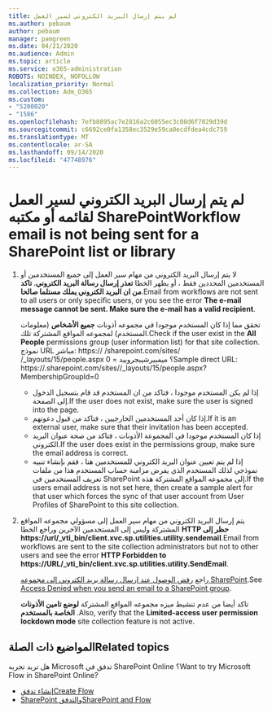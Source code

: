 ```yaml
---
title: لم يتم إرسال البريد الكتروني لسير العمل
ms.author: pebaum
author: pebaum
manager: pamgreen
ms.date: 04/21/2020
ms.audience: Admin
ms.topic: article
ms.service: o365-administration
ROBOTS: NOINDEX, NOFOLLOW
localization_priority: Normal
ms.collection: Adm_O365
ms.custom:
- "5200020"
- "1586"
ms.openlocfilehash: 7efb8895ac7e2816a2c6055ec3c08d6f7029d39d
ms.sourcegitcommit: c6692ce0fa1358ec3529e59ca0ecdfdea4cdc759
ms.translationtype: MT
ms.contentlocale: ar-SA
ms.lasthandoff: 09/14/2020
ms.locfileid: "47748976"
---
```

# <a name="workflow-email-is-not-being-sent-for-a-sharepoint-list-or-library"></a><span data-ttu-id="3aa68-102">لم يتم إرسال البريد الكتروني لسير العمل لقائمه أو مكتبه SharePoint</span><span class="sxs-lookup"><span data-stu-id="3aa68-102">Workflow email is not being sent for a SharePoint list or library</span></span>

1. <span data-ttu-id="3aa68-103">لا يتم إرسال البريد الكتروني من مهام سير العمل إلى جميع المستخدمين أو المستخدمين المحددين فقط ، أو يظهر الخطا **تعذر إرسال رسالة البريد الكتروني. تاكد من ان البريد الكتروني يملك مستلما صالحا**.</span><span class="sxs-lookup"><span data-stu-id="3aa68-103">Email from workflows are not sent to all users or only specific users, or you see the error **The e-mail message cannot be sent. Make sure the e-mail has a valid recipient**.</span></span>

    <span data-ttu-id="3aa68-104">تحقق مما إذا كان المستخدم موجودا في مجموعه أذونات **جميع الأشخاص** (معلومات المستخدم) لمجموعه المواقع المشتركة تلك.</span><span class="sxs-lookup"><span data-stu-id="3aa68-104">Check if the user exist in the **All People** permissions group (user information list) for that site collection.</span></span>  <span data-ttu-id="3aa68-105">نموذج URL مباشر: https:// <tenant> /sharepoint.com/sites/ <sitename> /_layouts/15/people.aspx ؟ ميمبيرشيبجروبيد = 0</span><span class="sxs-lookup"><span data-stu-id="3aa68-105">Sample direct URL: https://<tenant>.sharepoint.com/sites/<sitename>/_layouts/15/people.aspx?MembershipGroupId=0</span></span>

    - <span data-ttu-id="3aa68-106">إذا لم يكن المستخدم موجودا ، فتاكد من ان المستخدم قد قام بتسجيل الدخول إلى الصفحة.</span><span class="sxs-lookup"><span data-stu-id="3aa68-106">If the user does not exist, make sure the user is signed into the page.</span></span> 
    - <span data-ttu-id="3aa68-107">إذا كان أحد المستخدمين الخارجيين ، فتاكد من قبول دعوتهم.</span><span class="sxs-lookup"><span data-stu-id="3aa68-107">If it is an external user, make sure that their invitation has been accepted.</span></span>
    - <span data-ttu-id="3aa68-108">إذا كان المستخدم موجودا في المجموعة الأذونات ، فتاكد من صحة عنوان البريد الكتروني.</span><span class="sxs-lookup"><span data-stu-id="3aa68-108">If the user does exist in the permissions group, make sure the email address is correct.</span></span>
    - <span data-ttu-id="3aa68-109">إذا لم يتم تعيين عنوان البريد الكتروني للمستخدمين هنا ، فقم بإنشاء تنبيه نموذجي لذلك المستخدم الذي يفرض مزامنة حساب المستخدم هذا من ملفات تعريف المستخدمين في SharePoint إلى مجموعه المواقع المشتركة هذه.</span><span class="sxs-lookup"><span data-stu-id="3aa68-109">If the users email address is not set here, then create a sample alert for that user which forces the sync of that user account from User Profiles of SharePoint to this site collection.</span></span>
 
2. <span data-ttu-id="3aa68-110">يتم إرسال البريد الكتروني من مهام سير العمل إلى مسؤولي مجموعه المواقع المشتركة وليس إلى المستخدمين الآخرين وراجع الخطا **HTTP حظر إلى <span>https:</span>//url/_vti_bin/client.xvc.sp.utilities.utility.sendemail**.</span><span class="sxs-lookup"><span data-stu-id="3aa68-110">Email from workflows are sent to the site collection administrators but not to other users and see the error **HTTP Forbidden to <span>https:</span>//URL/_vti_bin/client.xvc.sp.utilities.utility.SendEmail**.</span></span>
 

    <span data-ttu-id="3aa68-111">راجع [رفض الوصول عند إرسال رسالة بريد الكتروني إلى مجموعه SharePoint](https://docs.microsoft.com/sharepoint/support/sharing-and-permissions/access-denied-when-send-an-email-to-groups).</span><span class="sxs-lookup"><span data-stu-id="3aa68-111">See [Access Denied when you send an email to a SharePoint group](https://docs.microsoft.com/sharepoint/support/sharing-and-permissions/access-denied-when-send-an-email-to-groups).</span></span>

    <span data-ttu-id="3aa68-112">تاكد أيضا من عدم تنشيط ميزه مجموعه المواقع المشتركة **لوضع تامين الأذونات الخاصة بالمستخدم** .</span><span class="sxs-lookup"><span data-stu-id="3aa68-112">Also, verify that the **Limited-access user permission lockdown mode** site collection feature is not active.</span></span>


## <a name="related-topics"></a><span data-ttu-id="3aa68-113">المواضيع ذات الصلة</span><span class="sxs-lookup"><span data-stu-id="3aa68-113">Related topics</span></span>
<span data-ttu-id="3aa68-114">هل تريد تجربه Microsoft تدفق في SharePoint Online ؟</span><span class="sxs-lookup"><span data-stu-id="3aa68-114">Want to try Microsoft Flow in SharePoint Online?</span></span>
- [<span data-ttu-id="3aa68-115">إنشاء تدفق</span><span class="sxs-lookup"><span data-stu-id="3aa68-115">Create Flow</span></span>](https://support.office.com/article/Create-a-flow-for-a-list-or-library-in-SharePoint-Online-or-OneDrive-for-Business-a9c3e03b-0654-46af-a254-20252e580d01) 
- [<span data-ttu-id="3aa68-116">SharePoint والتدفق</span><span class="sxs-lookup"><span data-stu-id="3aa68-116">SharePoint and Flow</span></span>](https://flow.microsoft.com/blog/sharepoint-and-flow/) 


